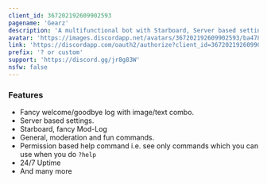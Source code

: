 ```yaml
---
client_id: 367202192609902593
pagename: 'Gearz'
description: 'A multifunctional bot with Starboard, Server based settings, general, moderation and fun command, and awesome welcome messages.'
avatar: 'https://images.discordapp.net/avatars/367202192609902593/ba4784ea9b100cd19e2ea2c6976f1f3f.png'
link: 'https://discordapp.com/oauth2/authorize?client_id=367202192609902593&scope=bot&permissions=8'
prefix: '? or custom'
support: 'https://discord.gg/jr8g83W'
nsfw: false
---
```

<h3>Features</h3>
<ul>
<li>Fancy welcome/goodbye log with image/text combo.</li>
<li>Server based settings.</li>
<li>Starboard, fancy Mod-Log</li>
<li>General, moderation and fun commands.</li>
<li>Permission based help command i.e. see only commands which you can use when you do <code>?help</code></li>
<li>24/7 Uptime</li>
<li>And many more</li>
</ul>
